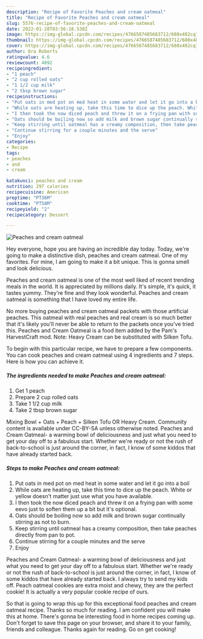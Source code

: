 ```yaml
---
description: "Recipe of Favorite Peaches and cream oatmeal"
title: "Recipe of Favorite Peaches and cream oatmeal"
slug: 5576-recipe-of-favorite-peaches-and-cream-oatmeal
date: 2022-01-28T03:56:18.538Z
image: https://img-global.cpcdn.com/recipes/4766587485683712/680x482cq70/peaches-and-cream-oatmeal-recipe-main-photo.jpg
thumbnail: https://img-global.cpcdn.com/recipes/4766587485683712/680x482cq70/peaches-and-cream-oatmeal-recipe-main-photo.jpg
cover: https://img-global.cpcdn.com/recipes/4766587485683712/680x482cq70/peaches-and-cream-oatmeal-recipe-main-photo.jpg
author: Ora Roberts
ratingvalue: 4.6
reviewcount: 4892
recipeingredient:
- "1 peach"
- "2 cup rolled oats"
- "1 1/2 cup milk"
- "2 tbsp brown sugar"
recipeinstructions:
- "Put oats in med pot on med heat in some water and let it go into a boil"
- "While oats are heating up, take this time to dice up the peach. White or yellow doesn&#39;t matter just use what you have available."
- "I then took the now diced peach and threw it on a frying pan with some eevo just to soften them up a bit but it&#39;s optional."
- "Oats should be boiling now so add milk and brown sugar continually stirring as not to burn."
- "Keep stirring until oatmeal has a creamy composition, then take peaches directly from pan to pot."
- "Continue stirring for a couple minutes and the serve"
- "Enjoy"
categories:
- Recipe
tags:
- peaches
- and
- cream

katakunci: peaches and cream 
nutrition: 297 calories
recipecuisine: American
preptime: "PT36M"
cooktime: "PT58M"
recipeyield: "2"
recipecategory: Dessert

---
```



![Peaches and cream oatmeal](https://img-global.cpcdn.com/recipes/4766587485683712/680x482cq70/peaches-and-cream-oatmeal-recipe-main-photo.jpg)

Hey everyone, hope you are having an incredible day today. Today, we're going to make a distinctive dish, peaches and cream oatmeal. One of my favorites. For mine, I am going to make it a bit unique. This is gonna smell and look delicious.

Peaches and cream oatmeal is one of the most well liked of recent trending meals in the world. It is appreciated by millions daily. It's simple, it's quick, it tastes yummy. They're fine and they look wonderful. Peaches and cream oatmeal is something that I have loved my entire life.

No more buying peaches and cream oatmeal packets with those artificial peaches. This oatmeal with real peaches and real cream is so much better that it&#39;s likely you&#39;ll never be able to return to the packets once you&#39;ve tried this. Peaches and Cream Oatmeal is a food item added by the Pam&#39;s HarvestCraft mod. Note: Heavy Cream can be substituted with Silken Tofu.


To begin with this particular recipe, we have to prepare a few components. You can cook peaches and cream oatmeal using 4 ingredients and 7 steps. Here is how you can achieve it.

<!--inarticleads1-->

##### The ingredients needed to make Peaches and cream oatmeal:

1. Get 1 peach
1. Prepare 2 cup rolled oats
1. Take 1 1/2 cup milk
1. Take 2 tbsp brown sugar


Mixing Bowl + Oats + Peach + Silken Tofu OR Heavy Cream. Community content is available under CC-BY-SA unless otherwise noted. Peaches and Cream Oatmeal- a warming bowl of deliciousness and just what you need to get your day off to a fabulous start. Whether we&#39;re ready or not the rush of back-to-school is just around the corner, in fact, I know of some kiddos that have already started back. 

<!--inarticleads2-->

##### Steps to make Peaches and cream oatmeal:

1. Put oats in med pot on med heat in some water and let it go into a boil
1. While oats are heating up, take this time to dice up the peach. White or yellow doesn&#39;t matter just use what you have available.
1. I then took the now diced peach and threw it on a frying pan with some eevo just to soften them up a bit but it&#39;s optional.
1. Oats should be boiling now so add milk and brown sugar continually stirring as not to burn.
1. Keep stirring until oatmeal has a creamy composition, then take peaches directly from pan to pot.
1. Continue stirring for a couple minutes and the serve
1. Enjoy


Peaches and Cream Oatmeal- a warming bowl of deliciousness and just what you need to get your day off to a fabulous start. Whether we&#39;re ready or not the rush of back-to-school is just around the corner, in fact, I know of some kiddos that have already started back. I always try to send my kids off. Peach oatmeal cookies are extra moist and chewy, they are the perfect cookie! It is actually a very popular cookie recipe of ours. 

So that is going to wrap this up for this exceptional food peaches and cream oatmeal recipe. Thanks so much for reading. I am confident you will make this at home. There's gonna be interesting food in home recipes coming up. Don't forget to save this page on your browser, and share it to your family, friends and colleague. Thanks again for reading. Go on get cooking!
